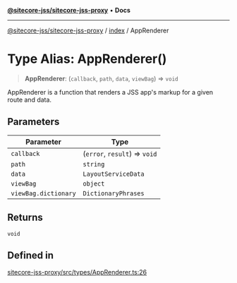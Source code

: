 [**@sitecore-jss/sitecore-jss-proxy**](../../README.md) • **Docs**

***

[@sitecore-jss/sitecore-jss-proxy](../../README.md) / [index](../README.md) / AppRenderer

# Type Alias: AppRenderer()

> **AppRenderer**: (`callback`, `path`, `data`, `viewBag`) => `void`

AppRenderer is a function that renders a JSS app's markup for a given route and data.

## Parameters

| Parameter | Type |
| ------ | ------ |
| `callback` | (`error`, `result`) => `void` |
| `path` | `string` |
| `data` | `LayoutServiceData` |
| `viewBag` | `object` |
| `viewBag.dictionary` | `DictionaryPhrases` |

## Returns

`void`

## Defined in

[sitecore-jss-proxy/src/types/AppRenderer.ts:26](https://github.com/Sitecore/jss/blob/9fded091a348a586c285b62bab7a9afba0a841bc/packages/sitecore-jss-proxy/src/types/AppRenderer.ts#L26)
